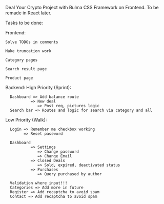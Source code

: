 Deal Your Crypto Project with Bulma CSS Framework on Frontend. To be remade in React later.

Tasks to be done:

Frontend:

    Solve TODOs in comments

    Make truncation work
    
    Category pages
    
    Search result page

    Product page



Backend:
   High Priority (Sprint):

      Dashboard => Add balance route
               => New deal
                  => Post req, pictures logic
      Search bar => Routes and logic for search via category and all

   Low Priority (Walk):

      Login => Remember me checkbox working
            => Reset password
      
      Dashboard 
               => Settings
                  => Change password
                  => Change Email
               => Closed Deals
                  => Sold, expired, deactivated status
               => Purchases
                  => Query purchased by author

      Validation where input!!!
      Categories => Add more in future
      Register => Add recaptcha to avoid spam
      Contact => Add recaptcha to avoid spam